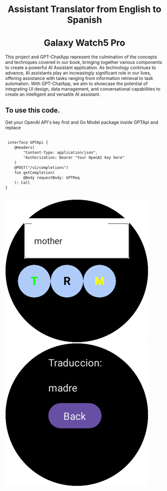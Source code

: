 
<div>

   <h1 align="Center"> Assistant Translator  from English to Spanish </h1>
   <h1 align="Center">  Galaxy Watch5 Pro </h1>


   <p>

This project  and  GPT-ChatApp represent the culmination of the concepts and techniques covered in our book, bringing together various components to create a powerful AI Assistant application. As technology continues to advance, AI assistants play an increasingly significant role in our lives, offering assistance with tasks ranging from information retrieval to task automation. With GPT-ChatApp, we aim to showcase the potential of integrating UI design, data management, and conversational capabilities to create an intelligent and versatile AI assistant.
      
   </p>

</p>

<h2>To use this code.</h2>
<p>Get your OpenAI API's key first and Go Model package inside GPTApi and replace  </p>
<pre>
    <code>
 interface GPTApi {
    @Headers(
        "Content-Type: application/json",
        "Authorization: Bearer "Your OpenAI key here"
    )
    @POST("/v1/completions")
    fun getCompletion(
        @Body requestBody: GPTReq
    ): Call<GPTRes>
}
    </code>
</pre>

  <img src="app/src/main/java/com/denisijcu/galaxywatch5pro/presentation/screen_shot/main_screen.png" />
  
  <img src="app/src/main/java/com/denisijcu/galaxywatch5pro/presentation/screen_shot/response_screen.png" />
</div>










